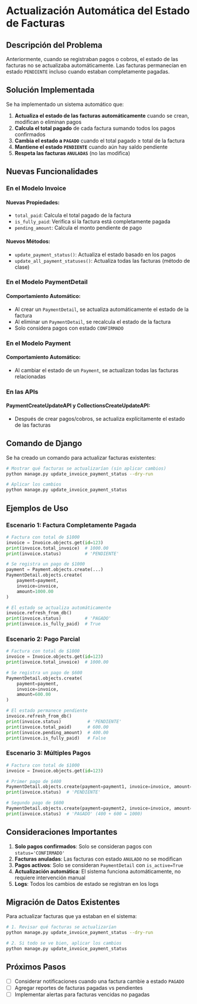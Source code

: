 # Actualización Automática del Estado de Facturas

## Descripción del Problema

Anteriormente, cuando se registraban pagos o cobros, el estado de las facturas no se actualizaba automáticamente. Las facturas permanecían en estado `PENDIENTE` incluso cuando estaban completamente pagadas.

## Solución Implementada

Se ha implementado un sistema automático que:

1. **Actualiza el estado de las facturas automáticamente** cuando se crean, modifican o eliminan pagos
2. **Calcula el total pagado** de cada factura sumando todos los pagos confirmados
3. **Cambia el estado a `PAGADO`** cuando el total pagado ≥ total de la factura
4. **Mantiene el estado `PENDIENTE`** cuando aún hay saldo pendiente
5. **Respeta las facturas `ANULADAS`** (no las modifica)

## Nuevas Funcionalidades

### En el Modelo Invoice

#### Nuevas Propiedades:
- `total_paid`: Calcula el total pagado de la factura
- `is_fully_paid`: Verifica si la factura está completamente pagada
- `pending_amount`: Calcula el monto pendiente de pago

#### Nuevos Métodos:
- `update_payment_status()`: Actualiza el estado basado en los pagos
- `update_all_payment_statuses()`: Actualiza todas las facturas (método de clase)

### En el Modelo PaymentDetail

#### Comportamiento Automático:
- Al crear un `PaymentDetail`, se actualiza automáticamente el estado de la factura
- Al eliminar un `PaymentDetail`, se recalcula el estado de la factura
- Solo considera pagos con estado `CONFIRMADO`

### En el Modelo Payment

#### Comportamiento Automático:
- Al cambiar el estado de un `Payment`, se actualizan todas las facturas relacionadas

### En las APIs

#### PaymentCreateUpdateAPI y CollectionsCreateUpdateAPI:
- Después de crear pagos/cobros, se actualiza explícitamente el estado de las facturas

## Comando de Django

Se ha creado un comando para actualizar facturas existentes:

```bash
# Mostrar qué facturas se actualizarían (sin aplicar cambios)
python manage.py update_invoice_payment_status --dry-run

# Aplicar los cambios
python manage.py update_invoice_payment_status
```

## Ejemplos de Uso

### Escenario 1: Factura Completamente Pagada
```python
# Factura con total de $1000
invoice = Invoice.objects.get(id=123)
print(invoice.total_invoice)  # 1000.00
print(invoice.status)         # 'PENDIENTE'

# Se registra un pago de $1000
payment = Payment.objects.create(...)
PaymentDetail.objects.create(
    payment=payment,
    invoice=invoice,
    amount=1000.00
)

# El estado se actualiza automáticamente
invoice.refresh_from_db()
print(invoice.status)         # 'PAGADO'
print(invoice.is_fully_paid)  # True
```

### Escenario 2: Pago Parcial
```python
# Factura con total de $1000
invoice = Invoice.objects.get(id=123)
print(invoice.total_invoice)  # 1000.00

# Se registra un pago de $600
PaymentDetail.objects.create(
    payment=payment,
    invoice=invoice,
    amount=600.00
)

# El estado permanece pendiente
invoice.refresh_from_db()
print(invoice.status)          # 'PENDIENTE'
print(invoice.total_paid)      # 600.00
print(invoice.pending_amount)  # 400.00
print(invoice.is_fully_paid)   # False
```

### Escenario 3: Múltiples Pagos
```python
# Factura con total de $1000
invoice = Invoice.objects.get(id=123)

# Primer pago de $400
PaymentDetail.objects.create(payment=payment1, invoice=invoice, amount=400.00)
print(invoice.status)  # 'PENDIENTE'

# Segundo pago de $600
PaymentDetail.objects.create(payment=payment2, invoice=invoice, amount=600.00)
print(invoice.status)  # 'PAGADO' (400 + 600 = 1000)
```

## Consideraciones Importantes

1. **Solo pagos confirmados**: Solo se consideran pagos con `status='CONFIRMADO'`
2. **Facturas anuladas**: Las facturas con estado `ANULADO` no se modifican
3. **Pagos activos**: Solo se consideran `PaymentDetail` con `is_active=True`
4. **Actualización automática**: El sistema funciona automáticamente, no requiere intervención manual
5. **Logs**: Todos los cambios de estado se registran en los logs

## Migración de Datos Existentes

Para actualizar facturas que ya estaban en el sistema:

```bash
# 1. Revisar qué facturas se actualizarían
python manage.py update_invoice_payment_status --dry-run

# 2. Si todo se ve bien, aplicar los cambios
python manage.py update_invoice_payment_status
```

## Próximos Pasos

- [ ] Considerar notificaciones cuando una factura cambie a estado `PAGADO`
- [ ] Agregar reportes de facturas pagadas vs pendientes
- [ ] Implementar alertas para facturas vencidas no pagadas
